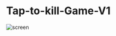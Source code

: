 # Tap-to-kill-Game-V1
![screen](https://user-images.githubusercontent.com/37613162/52714851-9fe0df00-2fa3-11e9-912a-b8c9a04ec23b.png)
